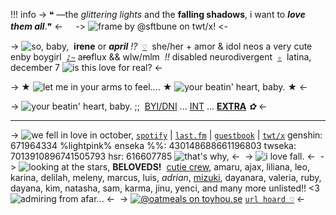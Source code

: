 !!! info
    ->  ❝ —the *glittering lights* and the **falling shadows**, i want to ***love them all***.❞ <-
ㅤ
-> ![frame by @sftbune on twt/x!](https://i.postimg.cc/jS9bjHfk/airi.png) <-

-> ![so, baby,](https://files.catbox.moe/g0qr1s.gif) ‎ **irene** or ***april*** *!?* ‎ [`♡`](https://pronouns.cc/@shiguang) ‎ she/her + amor & idol neos
a very cute enby boygirl ‎ [`♪~`](https://www.lgbtqia.wiki/wiki/Sapphic_Achillean) ‎ a~~ro~~flux && wlw/mlm ‎ *!!*
disabled neurodivergent ‎  [`✧`](https://en.wikipedia.org/wiki/Guadalajara) ‎ latina, december 7 ![is this love for real?](https://files.catbox.moe/iokzjl.gif) <-

-> ★ ![let me in your arms to feel....](https://i.postimg.cc/7YQ6hdXK/tumblr-5c03fc0d4b53eb60fef6df78a40bb6c6-f02d85f7-250.gif) ★ ![your beatin' heart, baby.](https://i.postimg.cc/7YQ6hdXK/tumblr-5c03fc0d4b53eb60fef6df78a40bb6c6-f02d85f7-250.gif) ★ <-

-> ![your beatin' heart, baby.](https://files.catbox.moe/6ouocw.gif) ;; ‎ [BYI/DNI](https://rentry.co/kimagure-mercy) ... [INT](https://rentry.co/dreamin-chuchu) ... [**EXTRA**](https://rentry.co/meltdwn) *✿* <-

***

-> ![we fell in love in october,](https://files.catbox.moe/5040pf.gif) [`spotify`](https://spotify.link/wK2qyMz2TDb) | [`last.fm`](https://last.fm/user/meltdwn) | [`guestbook`](https://idsmile.123guestbook.com/) | [`twt/x`](https://x.com/aoyagiis) 
genshin: 671964334
%lightpink% enseka %%: 430148688661196803
twseka: 7013910896741505793
hsr: 616607785 ![that's why,](https://files.catbox.moe/xmu1c2.gif) <-
‎
-> ![i love fall.](https://i.postimg.cc/m2JvXzsS/tumblr-494619cd79283aa834e6e943e839ff5c-97d09f8f-400.webp) <-
‎
-> ![looking at the stars,](https://files.catbox.moe/ztpizt.gif) **BELOVEDS!** ‎ [cutie crew](https://amimizu.carrd.co/), amaru, ajax, liliana, leo,
karina, delilah, meleny, marcus, luis, *adrian*, [mizuki](https://rentry.co/keitai-renwa),
dayanara, valeria, ruby, dayana, kim, natasha, sam,
karma, jinu, yenci, and many more unlisted!! <3 ![admiring from afar...](https://files.catbox.moe/ztpizt.gif) <-
‎
-> [![@oatmeals on toyhou.se](https://i.postimg.cc/BbZxF7Gd/creds-to-oatmeals-on-toyhouse.png)](https://www.youtube.com/watch?v=81EX2D888M8) [`url hoard ♡`](https://rentry.co/amimizu) <-